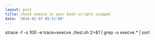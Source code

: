 ```yaml
---
layout: post
title: check execve in your bash scripts snippet
date: '2014-02-07 09:51:00'
---
```


strace -f -s 100 -e trace=execve ./test.sh 2&gt;&amp;1 | grep -o execve.* | sort